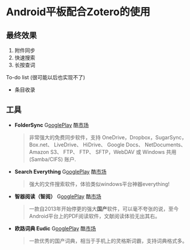 # Android平板配合Zotero的使用

## 最终效果

1. 附件同步
1. 快速搜索
1. 长按查词

To-do list (很可能以后也实现不了)

* 条目收录

## 工具

* **FolderSync** G[ooglePlay](https://play.google.com/store/apps/details?id=dk.tacit.android.foldersync.full) 酷[市场](http://coolapk.com/apk/dk.tacit.android.foldersync.full)

  > 非常强大的免费同步软件，支持 OneDrive，Dropbox，SugarSync，Box.net、 LiveDrive、 HiDrive、 Google Docs、 NetDocuments、 Amazon S3、 FTP、 FTP、 SFTP，WebDAV 或 Windows 共用 (Samba/CIFS) 账户.

* **Search Everything** G[ooglePlay](https://play.google.com/store/apps/details?id=com.marlon.searcheverything) 酷[市场](http://coolapk.com/apk/com.marlon.searcheverything)

  > 强大的文件搜索软件，体验类似windows平台神器everything!

* **智器阅读（智阅）** G[ooglePlay](https://play.google.com/store/apps/details?id=com.smartdevices.special) 酷[市场](http://coolapk.com/apk/com.smartdevices)

  > 一款自2013年开始停更的强大**国产**软件，可以毫不夸张的说，至今Android平台上的PDF阅读软件，文献阅读体验无出其右。

* **欧路词典 Eudic** G[ooglePlay](https://play.google.com/store/apps/details?id=com.eusoft.eudic) 酷[市场](http://coolapk.com/apk/com.eusoft.eudic)

  > 一款优秀的国产词典，相当于手机上的灵格斯词霸，支持词典格式多。
